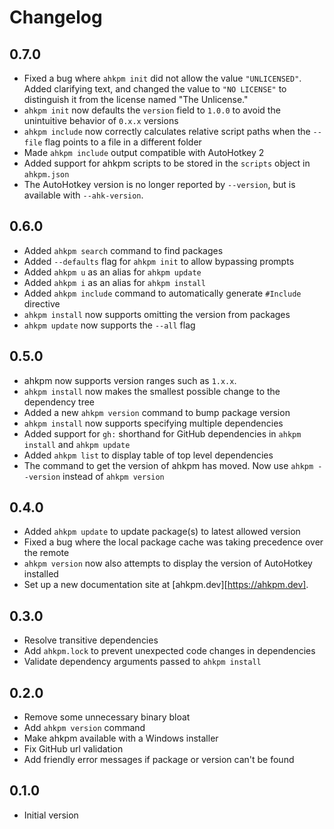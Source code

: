 # Changelog

## 0.7.0

- Fixed a bug where `ahkpm init` did not allow the value `"UNLICENSED"`. Added clarifying text, and changed the value to `"NO LICENSE"` to distinguish it from the license named "The Unlicense."
- `ahkpm init` now defaults the `version` field to `1.0.0` to avoid the unintuitive behavior of `0.x.x` versions
- `ahkpm include` now correctly calculates relative script paths when the `--file` flag points to a file in a different folder
- Made `ahkpm include` output compatible with AutoHotkey 2
- Added support for ahkpm scripts to be stored in the `scripts` object in `ahkpm.json`
- The AutoHotkey version is no longer reported by `--version`, but is available with `--ahk-version`.

## 0.6.0

- Added `ahkpm search` command to find packages
- Added `--defaults` flag for `ahkpm init` to allow bypassing prompts
- Added `ahkpm u` as an alias for `ahkpm update`
- Added `ahkpm i` as an alias for `ahkpm install`
- Added `ahkpm include` command to automatically generate `#Include` directive
- `ahkpm install` now supports omitting the version from packages
- `ahkpm update` now supports the `--all` flag

## 0.5.0

- ahkpm now supports version ranges such as `1.x.x`.
- `ahkpm install` now makes the smallest possible change to the dependency tree
- Added a new `ahkpm version` command to bump package version
- `ahkpm install` now supports specifying multiple dependencies
- Added support for `gh:` shorthand for GitHub dependencies in `ahkpm install` and `ahkpm update`
- Added `ahkpm list` to display table of top level dependencies
- The command to get the version of ahkpm has moved. Now use `ahkpm --version` instead of `ahkpm version`

## 0.4.0

- Added `ahkpm update` to update package(s) to latest allowed version
- Fixed a bug where the local package cache was taking precedence over the remote
- `ahkpm version` now also attempts to display the version of AutoHotkey installed
- Set up a new documentation site at [ahkpm.dev][https://ahkpm.dev].

## 0.3.0

- Resolve transitive dependencies
- Add `ahkpm.lock` to prevent unexpected code changes in dependencies
- Validate dependency arguments passed to `ahkpm install`

## 0.2.0

- Remove some unnecessary binary bloat
- Add `ahkpm version` command
- Make ahkpm available with a Windows installer
- Fix GitHub url validation
- Add friendly error messages if package or version can't be found

## 0.1.0

- Initial version